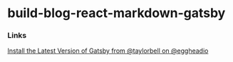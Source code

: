 # build-blog-react-markdown-gatsby

### Links

[Install the Latest Version of Gatsby from @taylorbell on @eggheadio](https://egghead.io/lessons/gatsby-install-the-latest-version-of-gatsby)
